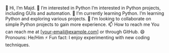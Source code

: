 👋 Hi, I’m Majd.
👀 I’m interested in Python I’m interested in Python projects, including GUIs and automation.
🌱 I’m currently learning Python. I’m learning Python and exploring various projects.
💞️ I’m looking to collaborate on simple Python projects to gain more experience.
📫 How to reach me You can reach me at [your-email@example.com] or through GitHub.
😄 Pronouns: He/Him
⚡ Fun fact: I enjoy experimenting with new coding techniques.
